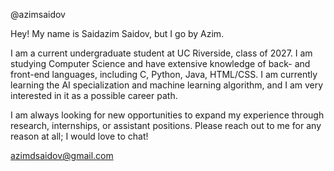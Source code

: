 @azimsaidov

Hey! My name is Saidazim Saidov, but I go by Azim.

I am a current undergraduate student at UC Riverside, class of 2027. I am studying Computer Science and have extensive knowledge of back- and front-end languages, including C, Python, Java,
HTML/CSS. I am currently learning the AI specialization and machine learning algorithm, and I am very interested in it as a possible career path.

I am always looking for new opportunities to expand my experience through research, internships, or assistant positions. Please reach out to me for any reason at all; I would love to chat!

azimdsaidov@gmail.com


